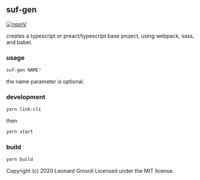 ## suf-gen

<span id="BADGE_GENERATION_MARKER_0"></span>
[![npmV](https://img.shields.io/npm/v/suf-gen)](https://www.npmjs.com/package/suf-gen)
<span id="BADGE_GENERATION_MARKER_1"></span>

creates a typescript or preact/typescript base project, using webpack, sass, and babel.

### usage

```sh
suf-gen NAME?
```

the name parameter is optional.

### development

```sh
yarn link:cli
```

then

```sh
yarn start
```

### build

```sh
yarn build
```

<span id="LICENSE_GENERATION_MARKER_0"></span>
Copyright (c) 2020 Leonard Grosoli Licensed under the MIT license.
<span id="LICENSE_GENERATION_MARKER_1"></span>
